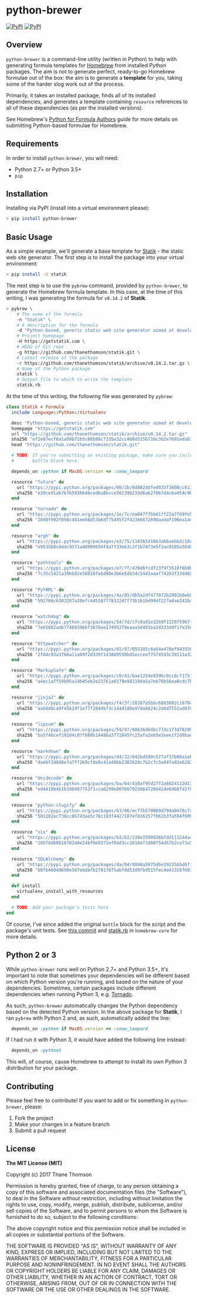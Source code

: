 # python-brewer

[![PyPI](https://img.shields.io/pypi/v/python-brewer.svg)](https://pypi.python.org/pypi/python-brewer)
[![PyPI](https://img.shields.io/pypi/pyversions/python-brewer.svg)](https://pypi.python.org/pypi/python-brewer)

## Overview
`python-brewer` is a command-line utility (written in Python) to help with
generating formula templates for [Homebrew](http://brew.sh) from installed
Python packages. The aim is not to generate perfect, ready-to-go Homebrew
formulae out of the box: the aim is to generate a **template** for you, taking
some of the harder slog work out of the process.

Primarily, it takes an installed package, finds all of its installed
dependencies, and generates a template containing `resource` references to all
of these dependencies (as per the installed versions).

See Homebrew's [Python for Formula Authors](https://github.com/Homebrew/brew/blob/master/docs/Python-for-Formula-Authors.md)
guide for more details on submitting Python-based formulae for Homebrew.

## Requirements
In order to install `python-brewer`, you will need:

* Python 2.7+ or Python 3.5+
* `pip`

## Installation
Installing via PyPI (install into a virtual environment please):

```bash
> pip install python-brewer
```

## Basic Usage
As a simple example, we'll generate a base template for
[Statik](https://getstatik.com) - the static web site generator.
The first step is to install the package into your virtual environment:

```bash
> pip install -U statik
```

The next step is to use the `pybrew` command, provided by
`python-brewer`, to generate the Homebrew formula template. In this
case, at the time of this writing, I was generating the formula for
`v0.14.2` of **Statik**.

```bash
> pybrew \
    # The name of the formula
    -n "Statik" \
    # A description for the formula
    -d "Python-based, generic static web site generator aimed at developers" \
    # Project homepage
    -H https://getstatik.com \
    # HEAD of Git repo
    -g https://github.com/thanethomson/statik.git \
    # Latest release of the package
    -r https://github.com/thanethomson/statik/archive/v0.14.2.tar.gz \
    # Name of the Python package
    statik \
    # Output file to which to write the template
    statik.rb
```

At the time of this writing, the following file was generated by
`pybrew`:

```ruby
class Statik < Formula
  include Language::Python::Virtualenv

  desc "Python-based, generic static web site generator aimed at developers"
  homepage "https://getstatik.com"
  url "https://github.com/thanethomson/statik/archive/v0.14.2.tar.gz"
  sha256 "ef2e67ecf8a1a59b71b5c88b86c7335e32cc480d3156716c3b2e7691edab7620"
  head "https://github.com/thanethomson/statik.git"

  # TODO: If you're submitting an existing package, make sure you include your
  #       bottle block here.

  depends_on :python if MacOS.version <= :snow_leopard

  resource "future" do
    url "https://pypi.python.org/packages/00/2b/8d082ddfed935f3608cc61140df6dcbf0edea1bc3ab52fb6c29ae3e81e85/future-0.16.0.tar.gz"
    sha256 "e39ced1ab767b5936646cedba8bcce582398233d6a627067d4c6a454c90cfedb"
  end

  resource "tornado" do
    url "https://pypi.python.org/packages/1e/7c/ea047f7bbd1ff22a7f69fe55e7561040e3e54d6f31da6267ef9748321f98/tornado-4.4.2.tar.gz"
    sha256 "2898f992f898cd41eeb8d53b6df75495f2f423b6672890aadaf196ea1448edcc"
  end

  resource "argh" do
    url "https://pypi.python.org/packages/e3/75/1183b5d1663a66aebb2c184e0398724b624cecd4f4b679cb6e25de97ed15/argh-0.26.2.tar.gz"
    sha256 "e9535b8c84dc9571a48999094fda7f33e63c3f1b74f3e5f3ac0105a58405bb65"
  end

  resource "pathtools" do
    url "https://pypi.python.org/packages/e7/7f/470d6fcdf23f9f3518f6b0b76be9df16dcc8630ad409947f8be2eb0ed13a/pathtools-0.1.2.tar.gz"
    sha256 "7c35c5421a39bb82e58018febd90e3b6e5db34c5443aaaf742b3f33d4655f1c0"
  end

  resource "PyYAML" do
    url "https://pypi.python.org/packages/4a/85/db5a2df477072b2902b0eb892feb37d88ac635d36245a72a6a69b23b383a/PyYAML-3.12.tar.gz"
    sha256 "592766c6303207a20efc445587778322d7f73b161bd994f227adaa341ba212ab"
  end

  resource "watchdog" do
    url "https://pypi.python.org/packages/54/7d/c7c0ad1e32b9f132075967fc353a244eb2b375a3d2f5b0ce612fd96e107e/watchdog-0.8.3.tar.gz"
    sha256 "7e65882adb7746039b6f3876ee174952f8eaaa34491ba34333ddf1fe35de4162"
  end

  resource "httpwatcher" do
    url "https://pypi.python.org/packages/02/97/055185c6a54e470ef943556b613bc56975e82da3f456bdd08f036cf7cae8/httpwatcher-0.4.0.tar.gz"
    sha256 "2f84c93a3766a11a69f2d339f143889558bd5eccee77574593c39111a3202645"
  end

  resource "MarkupSafe" do
    url "https://pypi.python.org/packages/c0/41/bae1254e0396c0cc8cf1751cb7d9afc90a602353695af5952530482c963f/MarkupSafe-0.23.tar.gz"
    sha256 "a4ec1aff59b95a14b45eb2e23761a0179e98319da5a7eb76b56ea8cdc7b871c3"
  end

  resource "jinja2" do
    url "https://pypi.python.org/packages/f4/3f/28387a5bbc6883082c16784c6135440b94f9d5938fb156ff579798e18eda/Jinja2-2.9.4.tar.gz"
    sha256 "aab8d8ca9f45624f1e77f2844bf3c144d180e97da8824c2a6d7552ad039b5442"
  end

  resource "lipsum" do
    url "https://pypi.python.org/packages/59/97/00636d64bc77dc173d782995de1b56dde39c70bb97112964452709b4d9aa/lipsum-0.1.2.tar.gz"
    sha256 "ba5f46cef19104c07f889b14486a3772845fc25afa1eb5e2eee1f2d9badcb8ab"
  end

  resource "markdown" do
    url "https://pypi.python.org/packages/d4/32/642bd580c577af37b00a1eb59b0eaa996f2d11dfe394f3dd0c7a8a2de81a/Markdown-2.6.7.tar.gz"
    sha256 "daebf24846efa7ff269cfde8c41a48bb2303920c7b2c7c5e04fa82e6282d05c0"
  end

  resource "Unidecode" do
    url "https://pypi.python.org/packages/ba/64/410af95d27f2a8824112d17ed41ea7ce6d2cbc8a4832c2e548d3408fad0a/Unidecode-0.04.20.tar.gz"
    sha256 "ed4418b4b1b190487753f1cca6299e8076079258647284414e6d607d1f8a00e0"
  end

  resource "python-slugify" do
    url "https://pypi.python.org/packages/63/86/ecf7b570089d794a9476c7411a06a329eb8e386f3407576640ccbe7a4698/python-slugify-1.2.1.tar.gz"
    sha256 "501182ec738cc8b743ae5c76c183f4427187ef016257f062b3fa594f60916e34"
  end

  resource "six" do
    url "https://pypi.python.org/packages/b3/b2/238e2590826bfdd113244a40d9d3eb26918bd798fc187e2360a8367068db/six-1.10.0.tar.gz"
    sha256 "105f8d68616f8248e24bf0e9372ef04d3cc10104f1980f54d57b2ce73a5ad56a"
  end

  resource "SQLAlchemy" do
    url "https://pypi.python.org/packages/da/04/8048a5075d6e29235bbd6f1ea092a38dbe2630c670e73d4aa923a4e5521c/SQLAlchemy-1.1.5.tar.gz"
    sha256 "68fb40049690e567ebda7b270176f5abf0d53d9fbd515fec4e43326f601119b6"
  end

  def install
    virtualenv_install_with_resources
  end

  # TODO: Add your package's tests here
end
```

Of course, I've since added the original `bottle` block for the
script and the package's unit tests. See
[this commit](https://github.com/thanethomson/homebrew-core/commit/b30f8a8f1aa55e15200e9862d90818ff4b8c1947)
and [statik.rb](https://github.com/Homebrew/homebrew-core/blob/master/Formula/statik.rb)
in `homebrew-core` for more details.

## Python 2 or 3
While `python-brewer` runs well on Python 2.7+ and Python 3.5+, it's
important to note that sometimes your dependencies will be different
based on which Python version you're running, and based on the nature
of your dependencies. Sometimes, certain packages include different
dependencies when running Python 3, e.g.
[Tornado](https://github.com/tornadoweb/tornado/blob/master/setup.py).

As such, `python-brewer` automatically changes the Python dependency
based on the detected Python version. In the above package for
**Statik**, I ran `pybrew` with Python 2 and, as such, automatically
added the line:

```ruby
  depends_on :python if MacOS.version <= :snow_leopard
```

If I had run it with Python 3, it would have added the following
line instead:

```ruby
  depends_on :python3
```

This will, of course, cause Homebrew to attempt to install its own
Python 3 distribution for your package.

## Contributing
Please feel free to contribute! If you want to add or fix something in
`python-brewer`, please:

1. Fork the project
2. Make your changes in a feature branch
3. Submit a pull request

## License
**The MIT License (MIT)**

Copyright (c) 2017 Thane Thomson

Permission is hereby granted, free of charge, to any person obtaining a copy of
this software and associated documentation files (the "Software"), to deal in
the Software without restriction, including without limitation the rights to
use, copy, modify, merge, publish, distribute, sublicense, and/or sell copies
of the Software, and to permit persons to whom the Software is furnished to do
so, subject to the following conditions:

The above copyright notice and this permission notice shall be included in all
copies or substantial portions of the Software.

THE SOFTWARE IS PROVIDED "AS IS", WITHOUT WARRANTY OF ANY KIND, EXPRESS OR
IMPLIED, INCLUDING BUT NOT LIMITED TO THE WARRANTIES OF MERCHANTABILITY,
FITNESS FOR A PARTICULAR PURPOSE AND NONINFRINGEMENT. IN NO EVENT SHALL THE
AUTHORS OR COPYRIGHT HOLDERS BE LIABLE FOR ANY CLAIM, DAMAGES OR OTHER
LIABILITY, WHETHER IN AN ACTION OF CONTRACT, TORT OR OTHERWISE, ARISING FROM,
OUT OF OR IN CONNECTION WITH THE SOFTWARE OR THE USE OR OTHER DEALINGS IN THE
SOFTWARE.

